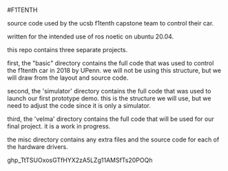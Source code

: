 #F1TENTH

source code used by the ucsb f1tenth capstone team to control their car.

written for the intended use of ros noetic on ubuntu 20.04.

this repo contains three separate projects.

first, the "basic" directory contains the full code that was used to control the f1tenth car in 2018 by UPenn. we will not be using this structure, but we will draw from the layout and source code.

second, the 'simulator' directory contains the full code that was used to launch our first prototype demo. this is the structure we will use, but we need to adjust the code since it is only a simulator.

third, the 'velma' directory contains the full code that will be used for our final project. it is a work in progress.

the misc directory contains any extra files and the source code for each of the hardware drivers.

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
